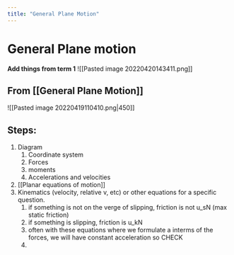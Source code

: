```yaml
---
title: "General Plane Motion"
---
```

# General Plane motion
**Add things from term 1**
![[Pasted image 20220420143411.png]]
## From [[General Plane Motion]]
![[Pasted image 20220419110410.png|450]]
## Steps:
1. Diagram
	1. Coordinate system
	2. Forces
	3. moments
	4. Accelerations and velocities
2. [[Planar equations of motion]]
3. Kinematics (velocity, relative v, etc) or other equations for a specific question.
	1. if something is not on the verge of slipping, friction is not u_sN (max static friction)
	2. if something is slipping, friction is u_kN
	3. often with these equations where we formulate a interms of the forces, we will have constant acceleration so CHECK
	4. 
